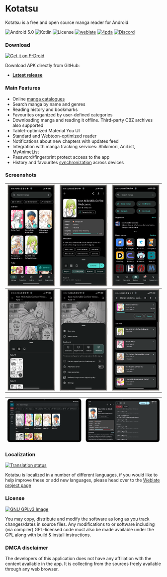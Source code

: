 # Kotatsu

Kotatsu is a free and open source manga reader for Android.

![Android 5.0](https://img.shields.io/badge/android-5.0+-brightgreen) ![Kotlin](https://img.shields.io/github/languages/top/KotatsuApp/Kotatsu) ![License](https://img.shields.io/github/license/KotatsuApp/Kotatsu) [![weblate](https://hosted.weblate.org/widgets/kotatsu/-/strings/svg-badge.svg)](https://hosted.weblate.org/engage/kotatsu/) [![4pda](https://img.shields.io/badge/discuss-4pda-2982CC)](http://4pda.ru/forum/index.php?showtopic=697669) [![Discord](https://img.shields.io/discord/898363402467045416?color=5865f2&label=discord)](https://discord.gg/NNJ5RgVBC5)

### Download

[<img src="https://fdroid.gitlab.io/artwork/badge/get-it-on.png"
alt="Get it on F-Droid"
height="80">](https://f-droid.org/packages/org.koitharu.kotatsu)

Download APK directly from GitHub:

- **[Latest release](https://github.com/KotatsuApp/Kotatsu/releases/latest)**

### Main Features

* Online [manga catalogues](https://github.com/KotatsuApp/kotatsu-parsers)
* Search manga by name and genres
* Reading history and bookmarks
* Favourites organized by user-defined categories
* Downloading manga and reading it offline. Third-party CBZ archives also supported
* Tablet-optimized Material You UI
* Standard and Webtoon-optimized reader
* Notifications about new chapters with updates feed
* Integration with manga tracking services: Shikimori, AniList, MyAnimeList
* Password/fingerprint protect access to the app
* History and favourites [synchronization](https://github.com/KotatsuApp/kotatsu-syncserver) across devices

### Screenshots

| ![Screenshot_20200226-210337](https://github.com/KotatsuApp/Kotatsu/raw/devel/metadata/en-US/images/phoneScreenshots/1.png) | ![](https://github.com/KotatsuApp/Kotatsu/raw/devel/metadata/en-US/images/phoneScreenshots/2.png)                           | ![Screenshot_20200226-210232](https://github.com/KotatsuApp/Kotatsu/raw/devel/metadata/en-US/images/phoneScreenshots/3.png) |
|-----------------------------------------------------------------------------------------------------------------------------|-----------------------------------------------------------------------------------------------------------------------------|-----------------------------------------------------------------------------------------------------------------------------|
| ![Screenshot_20200226-210405](https://github.com/KotatsuApp/Kotatsu/raw/devel/metadata/en-US/images/phoneScreenshots/4.png) | ![Screenshot_20200226-210151](https://github.com/KotatsuApp/Kotatsu/raw/devel/metadata/en-US/images/phoneScreenshots/5.png) | ![Screenshot_20200226-210223](https://github.com/KotatsuApp/Kotatsu/raw/devel/metadata/en-US/images/phoneScreenshots/6.png) |

| ![](https://github.com/KotatsuApp/Kotatsu/raw/devel/metadata/en-US/images/tenInchScreenshots/1.png) | ![](https://github.com/KotatsuApp/Kotatsu/raw/devel/metadata/en-US/images/tenInchScreenshots/2.png) |
|-----------------------------------------------------------------------------------------------------|-----------------------------------------------------------------------------------------------------|

### Localization

[<img src="https://hosted.weblate.org/widgets/kotatsu/-/287x66-white.png" alt="Translation status">](https://hosted.weblate.org/engage/kotatsu/)

Kotatsu is localized in a number of different languages, if you would like to help improve these or add new languages,
please head over to the [Weblate project page](https://hosted.weblate.org/engage/kotatsu/)

### License

[![GNU GPLv3 Image](https://www.gnu.org/graphics/gplv3-127x51.png)](http://www.gnu.org/licenses/gpl-3.0.en.html)

You may copy, distribute and modify the software as long as you track changes/dates in source files. Any modifications
to or software including (via compiler) GPL-licensed code must also be made available under the GPL along with build &
install instructions.

### DMCA disclaimer

The developers of this application does not have any affiliation with the content available in the app.
It is collecting from the sources freely available through any web browser.
